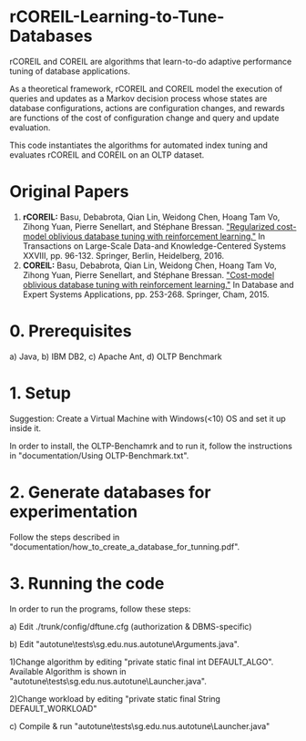 # rCOREIL-Learning-to-Tune-Databases

rCOREIL and COREIL are algorithms that learn-to-do adaptive performance tuning of database applications.

As a theoretical framework, rCOREIL and COREIL model the execution of queries and updates as a Markov
decision process whose states are database configurations, actions are
configuration changes, and rewards are functions of the cost of configuration change and query and update evaluation.

This code instantiates the algorithms for automated index tuning and evaluates rCOREIL and COREIL
on an OLTP dataset.

# Original Papers

1. <b>rCOREIL:</b> Basu, Debabrota, Qian Lin, Weidong Chen, Hoang Tam Vo, Zihong Yuan, Pierre Senellart, and Stéphane Bressan. <a href="https://hal.archives-ouvertes.fr/hal-02115175/document">"Regularized cost-model oblivious database tuning with reinforcement learning."</a> In Transactions on Large-Scale Data-and Knowledge-Centered Systems XXVIII, pp. 96-132. Springer, Berlin, Heidelberg, 2016.
2. <b>COREIL:</b> Basu, Debabrota, Qian Lin, Weidong Chen, Hoang Tam Vo, Zihong Yuan, Pierre Senellart, and Stéphane Bressan. <a href="https://link.springer.com/chapter/10.1007/978-3-319-22849-5_18">"Cost-model oblivious database tuning with reinforcement learning."</a> In Database and Expert Systems Applications, pp. 253-268. Springer, Cham, 2015.

# 0. Prerequisites

a) Java, b) IBM DB2, c) Apache Ant, d) OLTP Benchmark

# 1. Setup

Suggestion: Create a Virtual Machine with Windows(<10) OS and set it up inside it.

In order to install, the OLTP-Benchamrk and to run it, follow the instructions in "documentation/Using OLTP-Benchmark.txt".

# 2. Generate databases for experimentation

Follow the steps described in "documentation/how_to_create_a_database_for_tunning.pdf".

# 3. Running the code
In order to run the programs, follow these steps:

a) Edit ./trunk/config/dftune.cfg (authorization & DBMS-specific)

b) Edit "autotune\tests\sg.edu.nus.autotune\Arguments.java". 
	
  1)Change algorithm by editing "private static final int DEFAULT_ALGO". 
		Available Algorithm is shown in "autotune\tests\sg.edu.nus.autotune\Launcher.java". 
	
  2)Change workload by editing "private static final String DEFAULT_WORKLOAD"

c) Compile & run "autotune\tests\sg.edu.nus.autotune\Launcher.java"
